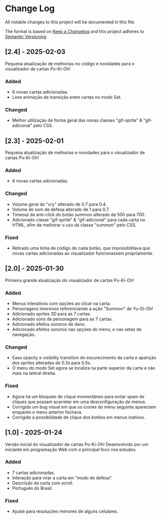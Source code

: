 # Change Log
All notable changes to this project will be documented in this file.
 
The format is based on [Keep a Changelog](http://keepachangelog.com/)
and this project adheres to [Semantic Versioning](http://semver.org/).

## [2.4] - 2025-02-03
 
Pequena atualização de melhorias no código e novidades para o visualizador de cartas Po-Ki-Oh!
 
### Added

- 6 novas cartas adicionadas.
- Leve animação de transição entre cartas no modo Set.
 
### Changed

- Melhor utilização de forma geral das novas classes "gif-sprite" & "gif-adicional" pelo CSS.

## [2.3] - 2025-02-01
 
Pequena atualização de melhorias e novidades para o visualizador de cartas Po-Ki-Oh!
 
### Added

- 6 novas cartas adicionadas.
 
### Changed

- Volume geral do "cry" alterado de 0.7 para 0.4.
- Volume do som de defesa alterado de 1 para 0.7.
- Timeout de anti-click do botão summon alterado de 500 para 700.
- Adicionado classe "gif-sprite" & "gif-adicional" para cada carta no HTML, afim de melhorar o uso da classe "summon" pelo CSS.
 
### Fixed

- Retirado uma linha de código de cada botão, que impossibilitava que novas cartas adicionadas ao visualizador funcionassem propriamente.
    <!-- botao.addEventListener("click", function (**evento**) { & **let cartao = evento.target.closest('.cartao');** -->
 
## [2.0] - 2025-01-30
 
Primeira grande atualização do visualizador de cartas Po-Ki-Oh!
 
### Added

- Menus interativos com opções ao clicar na carta.
- Personagens imersivos referenciando a ação "Summon" de Yu-Gi-Oh!
- Adicionado sprites 3D para as 7 cartas.
- Adicionado sons de personagem para as 7 cartas.
- Adicionado efeitos sonoros de dano.
- Adicionado efeitos sonoros nas opções do menu, e nas setas de navegação.
 
### Changed

- Ease opacity e visibility transition do escurecimento da carta e aparição dos sprites alteradas de 0.3s para 0.5s.
- O menu do modo Set agora se localiza na parte superior da carta e não mais na lateral direita.
 
### Fixed

- Agora há um bloqueio de clique momentâneo para evitar spam de cliques que possam acarretar em uma desconfiguração de menus.
- Corrigido um bug visual em que os ícones do menu seguinte apareciam enquanto o menu anterior fechava.
- Corrigido a possibilidade de clique dos botões em menus inativos.
 
## [1.0] - 2025-01-24
  
Versão inicial do visualizador de cartas Po-Ki-Oh! Desenvolvido por um iniciante em programação Web com o principal foco nos estudos.
 
### Added

- 7 cartas adicionadas.
- Interação para virar a carta em "modo de defesa".
- Descrição da carta com scroll.
- Português do Brasil.
 
### Fixed
 
- Ajuste para resoluções menores de alguns celulares.